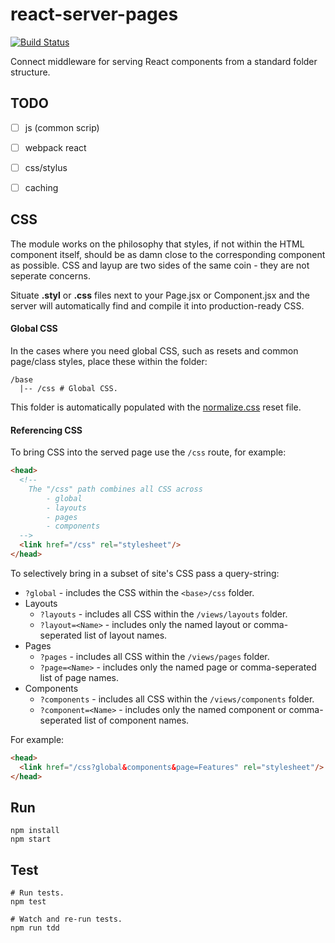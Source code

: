 # react-server-pages
[![Build Status](https://travis-ci.org/philcockfield/react-server-pages.svg?branch=master)](https://travis-ci.org/philcockfield/react-server-pages)

Connect middleware for serving React components from a standard folder structure.

## TODO
- [ ] js (common scrip)
- [ ] webpack react
- [ ] css/stylus
- [ ] caching


## CSS
The module works on the philosophy that styles, if not within the HTML component itself, should be as damn close to the corresponding component as possible.  CSS and layup are two sides of the same coin - they are not seperate concerns.

Situate **.styl** or **.css** files next to your Page.jsx or Component.jsx and the server will automatically find and compile it into production-ready CSS.

#### Global CSS
In the cases where you need global CSS, such as resets and common page/class styles, place these within the folder:

    /base
      |-- /css # Global CSS.

This folder is automatically populated with the [normalize.css](https://necolas.github.io/normalize.css/) reset file.

#### Referencing CSS
To bring CSS into the served page use the `/css` route, for example:

```html
<head>
  <!--
    The "/css" path combines all CSS across
        - global
        - layouts
        - pages
        - components
  -->
  <link href="/css" rel="stylesheet"/>
</head>
```    

To selectively bring in a subset of site's CSS pass a query-string:

- `?global` - includes the CSS within the `<base>/css` folder.
- Layouts
    - `?layouts` - includes all CSS within the `/views/layouts` folder.
    - `?layout=<Name>` - includes only the named layout or comma-seperated list of layout names.
- Pages
    - `?pages` - includes all CSS within the `/views/pages` folder.
    - `?page=<Name>` - includes only the named page or comma-seperated list of page names.
- Components
    - `?components` - includes all CSS within the `/views/components` folder.
    - `?component=<Name>` - includes only the named component or comma-seperated list of component names.


For example:
```html
<head>
  <link href="/css?global&components&page=Features" rel="stylesheet"/>
</head>
```    




## Run
    npm install
    npm start


## Test
    # Run tests.
    npm test

    # Watch and re-run tests.
    npm run tdd
